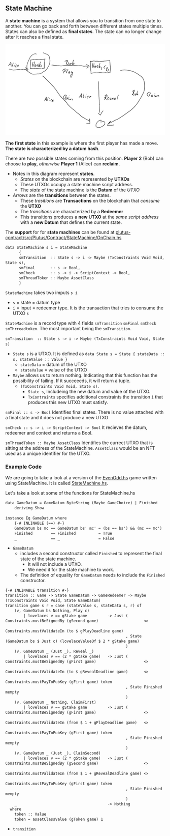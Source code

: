 ## State Machine

A **state machine** is a system that allows you to transition from one state to another. You can go back and forth between different states multiple times. States can also be defined as **final states**. The state can no longer change after it reaches a final state.

![State1](/week07/images/State1.png)

**The first state** in this example is where the first player has made a move. **The state is characterized by a datum hash**.

There are *two* possible states coming from this position. **Player 2** (Bob) can choose to **play**, *otherwise* **Player 1** (Alice) can **reclaim**. 

* Notes in this diagram represent **states**.
  * *States* on the blockchain are represented by **UTXOs**
  * These UTXOs occupy a state machine script address.
  * The *state* of the state machine is the **Datum** of the *UTXO*
* *Arrows* are the **transitions** between the states.
  * These *trasitions* are **Transactions** on the blockchain that *consume* the **UTXO**
  * The *transitions* are characterized by a **Redeemer**
  * This transitions produces a **new UTXO** at the *same script address* with a **new Datum** that defines the current state.

The **support** for for **state machines** can be found at [plutus-contract/src/Plutus/Contract/StateMachine/OnChain.hs](https://github.com/input-output-hk/plutus/blob/1b6dedf0b9eca7df02bf34d71de94af7549ddc80/plutus-contract/src/Plutus/Contract/StateMachine/OnChain.hs)

```
data StateMachine s i = StateMachine 
      {
      smTransition  :: State s -> i -> Maybe (TxConstraints Void Void, State s),
      smFinal       :: s -> Bool,
      smCheck       :: s -> i -> ScriptContext -> Bool,
      smThreadToken :: Maybe AssetClass
      }
```
`StateMachine` takes two imputs `s i`
* `s` = state = datum type
* `i` = input = redeemer type. It is the transaction that tries to consume the UTXO `s`

`StateMachine` is a record type with 4 fields `smTransition` `smFinal` `smCheck` `smThrreadtoken`. The most important being the `smTransition`.

`smTransition  :: State s -> i -> Maybe (TxConstraints Void Void, State s)`
* `State s` is a UTXO. It is defined as `data State s = State { stateData :: s, stateValue :: Value }`
  * `stateData` = datum of the UTXO
  * `stateValue` = value of the UTXO
* `Maybe` allows us to return nothing. Indicating that this function has the possibility of failing. If it succeeeds, it will return a tuple. 
  * `(TxConstraints Void Void, State s)`.
    * `State s`, Includeing the new datum and value of the UTXO.
    * `TxContraints` specifies additional constraints the transition `i` that produces this new UTXO must satisfy.

`smFinal :: s -> Bool` Identifies final states. There is no value attached with a final state and it does not produce a new UTXO

`smCheck :: s -> i -> ScriptContext -> Bool` It recieves the datum, redeemer and context and returns a Bool.

`smThreadToken :: Maybe AssetClass` Identifies the currect UTXO that is sitting at the address of the StateMachine. `AssetClass` would be an NFT used as a unique identifier for the UTXO.


### Example Code
We are going to take a look at a version of the [EvenOdd.hs](https://github.com/input-output-hk/plutus-pioneer-program/blob/main/code/week07/src/Week07/EvenOdd.hs) game written using StateMachine. It is called [StateMachine.hs](https://github.com/input-output-hk/plutus-pioneer-program/blob/main/code/week07/src/Week07/StateMachine.hs).

Let's take a look at some of the functions for StateMachine.hs
```
data GameDatum = GameDatum ByteString (Maybe GameChoice) | Finished
    deriving Show

instance Eq GameDatum where
    {-# INLINABLE (==) #-}
    GameDatum bs mc == GameDatum bs' mc' = (bs == bs') && (mc == mc')
    Finished        == Finished          = True
    _               == _                 = False    
```
* `GameDatum` 
  * includes a second constructor called `Finished` to represent the final state of the state machine. 
    * It will not include a UTXO. 
    * We need it for the state machine to work.
  * The definition of equality for `GameDatum` needs to include the `Finished` constructor.
```
{-# INLINABLE transition #-}
transition :: Game -> State GameDatum -> GameRedeemer -> Maybe (TxConstraints Void Void, State GameDatum)
transition game s r = case (stateValue s, stateData s, r) of
    (v, GameDatum bs Nothing, Play c)
        | lovelaces v == gStake game         -> Just ( Constraints.mustBeSignedBy (gSecond game)                    <>
                                                       Constraints.mustValidateIn (to $ gPlayDeadline game)
                                                     , State (GameDatum bs $ Just c) (lovelaceValueOf $ 2 * gStake game)
                                                     )
    (v, GameDatum _ (Just _), Reveal _)
        | lovelaces v == (2 * gStake game)   -> Just ( Constraints.mustBeSignedBy (gFirst game)                     <>
                                                       Constraints.mustValidateIn (to $ gRevealDeadline game)       <>
                                                       Constraints.mustPayToPubKey (gFirst game) token
                                                     , State Finished mempty
                                                     )
    (v, GameDatum _ Nothing, ClaimFirst)
        | lovelaces v == gStake game         -> Just ( Constraints.mustBeSignedBy (gFirst game)                     <>
                                                       Constraints.mustValidateIn (from $ 1 + gPlayDeadline game)   <>
                                                       Constraints.mustPayToPubKey (gFirst game) token
                                                     , State Finished mempty
                                                     )
    (v, GameDatum _ (Just _), ClaimSecond)
        | lovelaces v == (2 * gStake game)   -> Just ( Constraints.mustBeSignedBy (gSecond game)                    <>
                                                       Constraints.mustValidateIn (from $ 1 + gRevealDeadline game) <>
                                                       Constraints.mustPayToPubKey (gFirst game) token
                                                     , State Finished mempty
                                                     )
    _                                        -> Nothing
  where
    token :: Value
    token = assetClassValue (gToken game) 1
```
* `transition`
